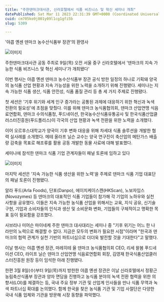```yaml
---
title: "주한덴마크대사관, 신라호텔에서 식품 비즈니스 및 혁신 세미나 개최"
datePublished: Sat Mar 11 2023 22:31:39 GMT+0000 (Coordinated Universal Time)
cuid: cm705ko9j001y09l1cg1gfi5b
slug: 5309

---
```



'야콥 옌센 덴마크 농수산식품부 장관'의 환영사

![이미지](https://cdn.hashnode.com/res/hashnode/image/upload/v1739258445667/e34cddac-379b-4725-9f8a-02e8d9f2a8f5.jpeg)

주한덴마크대사관 공동 주최로 9일(목) 오전 서울 중구 신라호텔에서 '덴마크의 지속 가능한 식품 비즈니스 및 혁신 세미나’가 개최됐다'

이번 행사는 야콥 옌센 덴마크 농수산식품부 장관 공식 방한 일정의 하나로 기획돼 양국의 농식품 산업 현황과 지속 가능성을 위한 노력을 소개하기 위해 진행됐다. 세미나는 지속 가능한 식품 생산, 식품 안전성, 식품 품질 관리 등 총 세 가지 주제로 진행됐다.

첫 세션은 '기후 위기와 세계 인구 증가라는 공통된 과제에 대응하기 위한 혁신과 녹색 전환의 필요성'에 초점을 맞췄다. 이를 위해 덴마크 농식품협의회, 덴마크 산업연맹 식음료연합회, 덴마크 수의식품청, 푸드네이션, 한국농수산식품유통공사 및 한국식품산업클러스터진흥원(푸드폴리스)이 각국의 산업 현황과 녹색 전환을 위한 노력을 소개했다.

이어 오르후스대학교가 양국이 기후 변화 대응을 위해 차세대 식품 솔루션을 개발한 협력 실사례를 소개했다. 메테 올라프 닐슨 교수는 양국 연구진이 축산업의 메탄가스 배출량 감축을 목표로 해조류를 활용 공동 개발한 동물 사료에 대해 발표했다.

세미나에 참석한 덴마크 식품 기업 관계자들이 패널 토론에 임하고 있다

![이미지](https://cdn.hashnode.com/res/hashnode/image/upload/v1739258447503/6b13d442-bc57-4dac-857d-75ab2f704618.jpeg)

마지막 세션은 '지속 가능한 식품 생산을 위한 노력'을 주제로 덴마크 식품 기업 대표단의 패널 토론이 진행됐다.

알라 푸드(Arla Foods), 단포(Danpo), 에이치케이스캔(HKScan), 노보자임스(Novozymes) 등 덴마크의 대표적인 식품 기업들이 참가해 각 기업의 노하우와 실천 사항을 공유했다. 이들은 지속 가능한 농식품 산업을 위해서는 교육, 지식 공유, 신기술 구현, 기업과 소비자들의 인식과 생산 및 소비문화 변화, 기업들의 구체적이고 명확한 목표 등이 필요함을 강조했다.

사브리나 미어슨 마이네케 주한 덴마크 대사대리는 세미나 중 "기후 위기는 어느 한 나라만의 노력으로 해결할 수 없다. 지금은 모두의 변화가 필요한 시점"이라며 "한국과 덴마크의 협력 관계가 실천 기반의 파트너십으로 더더욱 발전할 것을 기대한다"고 말했다.

이날 행사는 야콥 옌센 장관, 마레히테 율 덴마크 농식품협의회 CEO, 리세 왈봄 푸드네이션 CEO, 라이프 닐슨 덴마크 산업연맹 식음료연합회 회장, 김영재 한국식품산업클러스터진흥원 원장 등이 임석한 아래 진행됐다.

한편 3월 8일(수)부터 9일(목)까지 방한한 야콥 옌센 장관은 이날 신라호텔에서 정황근 농림축산식품부 장관과 양자 면담을 진행하고 농식품 분야의 녹색 전환 협력을 위한 의향서(LOI)를 체결하는 등, 국내 주요 정부 기관 및 산업계 인사들을 만나 식품 무역과 녹색 파트너십 확대를 논의했다. 함께 한국을 찾은 농식품 기관 및 기업 사절단은 다양한 국내 식품 업체와 기관을 방문해 시장 동향을 파악했다.